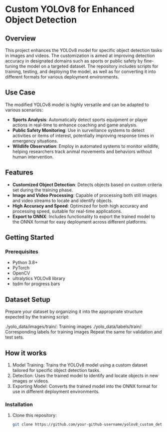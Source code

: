 # Custom YOLOv8 for Enhanced Object Detection

## Overview

This project enhances the YOLOv8 model for specific object detection tasks in images and videos. The customization is aimed at improving detection accuracy in designated domains such as sports or public safety by fine-tuning the model on a targeted dataset. The repository includes scripts for training, testing, and deploying the model, as well as for converting it into different formats for various deployment environments.

## Use Case

The modified YOLOv8 model is highly versatile and can be adapted to various scenarios:
- **Sports Analysis**: Automatically detect sports equipment or player actions in real-time to enhance coaching and game analysis.
- **Public Safety Monitoring**: Use in surveillance systems to detect activities or items of interest, potentially improving response times in emergency situations.
- **Wildlife Observation**: Employ in automated systems to monitor wildlife, helping researchers track animal movements and behaviors without human intervention.

## Features

- **Customized Object Detection**: Detects objects based on custom criteria set during the training phase.
- **Image and Video Processing**: Capable of processing both still images and video streams to locate and identify objects.
- **High Accuracy and Speed**: Optimized for both high accuracy and processing speed, suitable for real-time applications.
- **Export to ONNX**: Includes functionality to export the trained model to the ONNX format for easy deployment across different platforms.

## Getting Started

### Prerequisites

- Python 3.8+
- PyTorch
- OpenCV
- ultralytics YOLOv8 library
- tqdm for progress bars

## Dataset Setup
Prepare your dataset by organizing it into the appropriate structure expected by the training script:

./yolo_data/images/train/: Training images
./yolo_data/labels/train/: Corresponding labels for training images
Repeat the same for validation and test sets.

## How it works

1. Model Training: Trains the YOLOv8 model using a custom dataset tailored for specific object detection tasks.
2. Detection: Uses the trained model to identify and locate objects in new images or videos.
3. Exporting Model: Converts the trained model into the ONNX format for use in different deployment environments.

### Installation

1. Clone this repository:
   ```bash
   git clone https://github.com/your-github-username/yolov8_custom_detection.git
